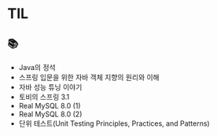 # TIL

## 📚
* Java의 정석
* 스프링 입문을 위한 자바 객체 지향의 원리와 이해
* 자바 성능 튜닝 이야기
* 토비의 스프링 3.1
* Real MySQL 8.0 (1)
* Real MySQL 8.0 (2)
* 단위 테스트(Unit Testing Principles, Practices, and Patterns)
